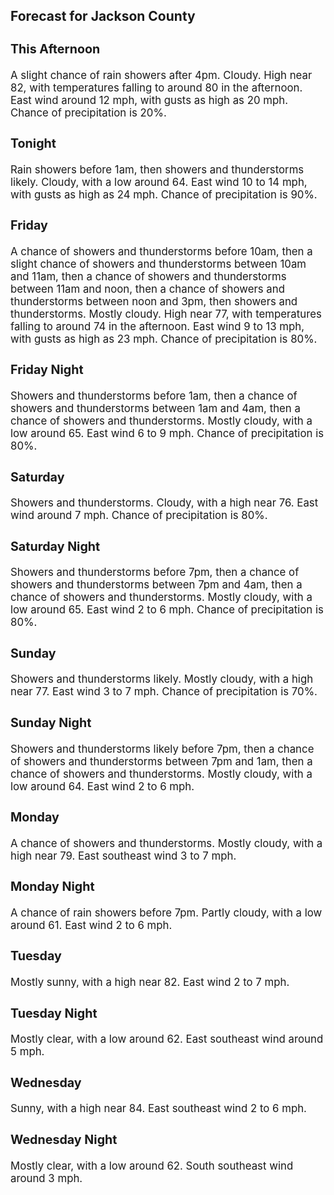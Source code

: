 <div>
   <h2>Forecast for Jackson County</h2>
   <p>
      <div style="font-size:120%">
         <h3>This Afternoon</h3>A slight chance of rain showers after 4pm. Cloudy. High near 82, with temperatures falling to around 80 in the afternoon.
         East wind around 12 mph, with gusts as high as 20 mph. Chance of precipitation is 20%.<br></div>
   </p>
   <p>
      <div style="font-size:120%">
         <h3>Tonight</h3>Rain showers before 1am, then showers and thunderstorms likely. Cloudy, with a low around 64. East wind 10 to 14 mph, with
         gusts as high as 24 mph. Chance of precipitation is 90%.<br></div>
   </p>
   <p>
      <div style="font-size:120%">
         <h3>Friday</h3>A chance of showers and thunderstorms before 10am, then a slight chance of showers and thunderstorms between 10am and 11am,
         then a chance of showers and thunderstorms between 11am and noon, then a chance of showers and thunderstorms between noon
         and 3pm, then showers and thunderstorms. Mostly cloudy. High near 77, with temperatures falling to around 74 in the afternoon.
         East wind 9 to 13 mph, with gusts as high as 23 mph. Chance of precipitation is 80%.<br></div>
   </p>
   <p>
      <div style="font-size:120%">
         <h3>Friday Night</h3>Showers and thunderstorms before 1am, then a chance of showers and thunderstorms between 1am and 4am, then a chance of showers
         and thunderstorms. Mostly cloudy, with a low around 65. East wind 6 to 9 mph. Chance of precipitation is 80%.<br></div>
   </p>
   <p>
      <div style="font-size:120%">
         <h3>Saturday</h3>Showers and thunderstorms. Cloudy, with a high near 76. East wind around 7 mph. Chance of precipitation is 80%.<br></div>
   </p>
   <p>
      <div style="font-size:120%">
         <h3>Saturday Night</h3>Showers and thunderstorms before 7pm, then a chance of showers and thunderstorms between 7pm and 4am, then a chance of showers
         and thunderstorms. Mostly cloudy, with a low around 65. East wind 2 to 6 mph. Chance of precipitation is 80%.<br></div>
   </p>
   <p>
      <div style="font-size:120%">
         <h3>Sunday</h3>Showers and thunderstorms likely. Mostly cloudy, with a high near 77. East wind 3 to 7 mph. Chance of precipitation is 70%.<br></div>
   </p>
   <p>
      <div style="font-size:120%">
         <h3>Sunday Night</h3>Showers and thunderstorms likely before 7pm, then a chance of showers and thunderstorms between 7pm and 1am, then a chance
         of showers and thunderstorms. Mostly cloudy, with a low around 64. East wind 2 to 6 mph.<br></div>
   </p>
   <p>
      <div style="font-size:120%">
         <h3>Monday</h3>A chance of showers and thunderstorms. Mostly cloudy, with a high near 79. East southeast wind 3 to 7 mph.<br></div>
   </p>
   <p>
      <div style="font-size:120%">
         <h3>Monday Night</h3>A chance of rain showers before 7pm. Partly cloudy, with a low around 61. East wind 2 to 6 mph.<br></div>
   </p>
   <p>
      <div style="font-size:120%">
         <h3>Tuesday</h3>Mostly sunny, with a high near 82. East wind 2 to 7 mph.<br></div>
   </p>
   <p>
      <div style="font-size:120%">
         <h3>Tuesday Night</h3>Mostly clear, with a low around 62. East southeast wind around 5 mph.<br></div>
   </p>
   <p>
      <div style="font-size:120%">
         <h3>Wednesday</h3>Sunny, with a high near 84. East southeast wind 2 to 6 mph.<br></div>
   </p>
   <p>
      <div style="font-size:120%">
         <h3>Wednesday Night</h3>Mostly clear, with a low around 62. South southeast wind around 3 mph.<br></div>
   </p>
</div>